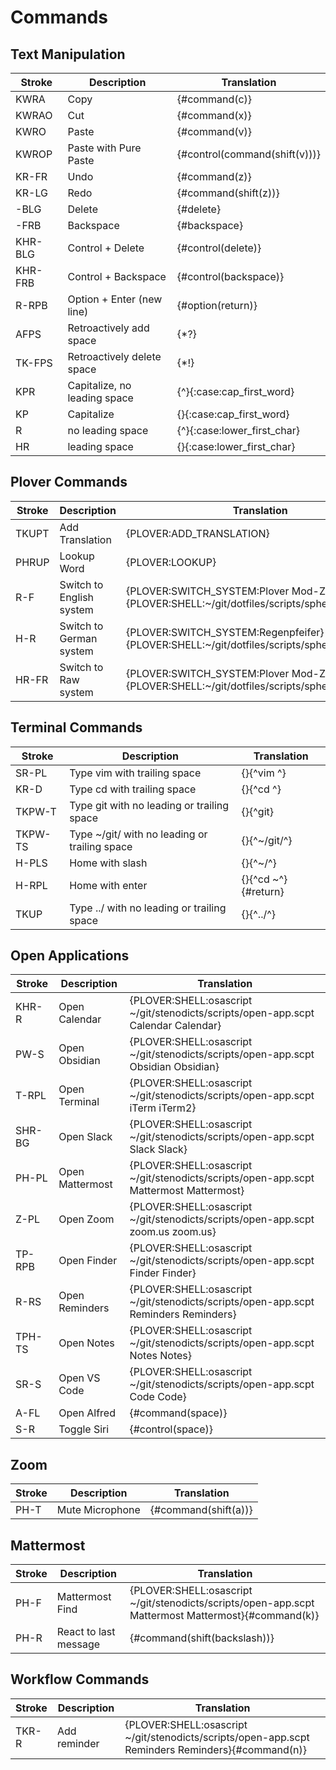 # Commands

## Text Manipulation

| Stroke  | Description                  | Translation                   |
|---------|------------------------------|-------------------------------|
| KWRA    | Copy                         | {#command(c)}                 |
| KWRAO   | Cut                          | {#command(x)}                 |
| KWRO    | Paste                        | {#command(v)}                 |
| KWROP   | Paste with Pure Paste        | {#control(command(shift(v)))} |
| KR-FR   | Undo                         | {#command(z)}                 |
| KR-LG   | Redo                         | {#command(shift(z))}          |
| -BLG    | Delete                       | {#delete}                     |
| -FRB    | Backspace                    | {#backspace}                  |
| KHR-BLG | Control + Delete             | {#control(delete)}            |
| KHR-FRB | Control + Backspace          | {#control(backspace)}         |
| R-RPB   | Option + Enter (new line)    | {#option(return)}             |
| AFPS    | Retroactively add space      | {\*?}                         |
| TK-FPS  | Retroactively delete space   | {\*!}                         |
| KPR     | Capitalize, no leading space | {^}{:case:cap_first_word}     |
| KP      | Capitalize                   | {}{:case:cap_first_word}      |
| R       | no leading space             | {^}{:case:lower_first_char}   |
| HR      | leading space                | {}{:case:lower_first_char}      |


## Plover Commands

| Stroke | Description                  | Translation                                                                                |
|--------|------------------------------|--------------------------------------------------------------------------------------------|
| TKUPT  | Add Translation              | {PLOVER:ADD_TRANSLATION}                                                                   |
| PHRUP  | Lookup Word                  | {PLOVER:LOOKUP}                                                                            |
| R-F    | Switch to English system     | {PLOVER:SWITCH_SYSTEM:Plover Mod-Z}{PLOVER:SHELL:~/git/dotfiles/scripts/sphero/english.sh} |
| H-R    | Switch to German system      | {PLOVER:SWITCH_SYSTEM:Regenpfeifer}{PLOVER:SHELL:~/git/dotfiles/scripts/sphero/german.sh}  |
| HR-FR  | Switch to Raw system         | {PLOVER:SWITCH_SYSTEM:Plover Mod-Z Raw}{PLOVER:SHELL:~/git/dotfiles/scripts/sphero/raw.sh} |

## Terminal Commands

| Stroke       | Description                                   | Translation               |
|--------------|-----------------------------------------------|---------------------------|
| SR-PL        | Type vim with trailing space                  | {}{^vim ^}                |
| KR-D         | Type cd with trailing space                   | {}{^cd ^}                 |
| TKPW-T       | Type git with no leading or trailing space    | {}{^git}                  |
| TKPW-TS      | Type ~/git/ with no leading or trailing space | {}{^~/git/^}              |
| H-PLS        | Home with slash                               | {}{^~/^}                  |
| H-RPL        | Home with enter                               | {}{^cd ~^}{#return}       |
| TKUP         | Type ../ with no leading or trailing space    | {}{^../^}                 |


## Open Applications

| Stroke | Description     | Translation                                                                           |
|--------|-----------------|---------------------------------------------------------------------------------------|
| KHR-R  | Open Calendar   | {PLOVER:SHELL:osascript ~/git/stenodicts/scripts/open-app.scpt Calendar Calendar}     |
| PW-S   | Open Obsidian   | {PLOVER:SHELL:osascript ~/git/stenodicts/scripts/open-app.scpt Obsidian Obsidian}     |
| T-RPL  | Open Terminal   | {PLOVER:SHELL:osascript ~/git/stenodicts/scripts/open-app.scpt iTerm iTerm2}          |
| SHR-BG | Open Slack      | {PLOVER:SHELL:osascript ~/git/stenodicts/scripts/open-app.scpt Slack Slack}           |
| PH-PL  | Open Mattermost | {PLOVER:SHELL:osascript ~/git/stenodicts/scripts/open-app.scpt Mattermost Mattermost} |
| Z-PL   | Open Zoom       | {PLOVER:SHELL:osascript ~/git/stenodicts/scripts/open-app.scpt zoom.us zoom.us}       |
| TP-RPB | Open Finder     | {PLOVER:SHELL:osascript ~/git/stenodicts/scripts/open-app.scpt Finder Finder}         |
| R-RS   | Open Reminders  | {PLOVER:SHELL:osascript ~/git/stenodicts/scripts/open-app.scpt Reminders Reminders}   |
| TPH-TS | Open Notes      | {PLOVER:SHELL:osascript ~/git/stenodicts/scripts/open-app.scpt Notes Notes}           |
| SR-S   | Open VS Code    | {PLOVER:SHELL:osascript ~/git/stenodicts/scripts/open-app.scpt Code Code}             |
| A-FL   | Open Alfred     | {#command(space)}                                                                     |
| S-R    | Toggle Siri     | {#control(space)}                                                                     |

## Zoom

| Stroke | Description     | Translation          |
|--------|-----------------|----------------------|
| PH-T   | Mute Microphone | {#command(shift(a))} |

## Mattermost

| Stroke | Description           | Translation                                                                                        |
|--------|-----------------------|----------------------------------------------------------------------------------------------------|
| PH-F   | Mattermost Find       | {PLOVER:SHELL:osascript ~/git/stenodicts/scripts/open-app.scpt Mattermost Mattermost}{#command(k)} |
| PH-R   | React to last message | {#command(shift(backslash))}                                                                       |


## Workflow Commands

| Stroke | Description  | Translation                                                                                      |
|--------|--------------|--------------------------------------------------------------------------------------------------|
| TKR-R  | Add reminder | {PLOVER:SHELL:osascript ~/git/stenodicts/scripts/open-app.scpt Reminders Reminders}{#command(n)} |
